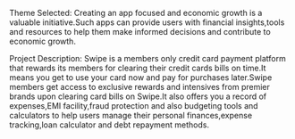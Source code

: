 Theme Selected: Creating an app focused and economic growth is a valuable initiative.Such apps can provide users with financial insights,tools and resources to help them make informed decisions and contribute to economic growth.

Project Description: Swipe is a members only credit card payment platform that rewards its members for clearing their credit cards bills on time.It means you get to use your card now and pay for purchases later.Swipe members get access to exclusive rewards and intensives from premier brands upon clearing card bills on Swipe.It also offers you a record of expenses,EMI facility,fraud protection and also budgeting tools and calculators to help users manage their personal finances,expense tracking,loan calculator and debt repayment methods.
